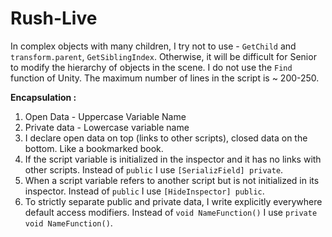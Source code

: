# Rush-Live

In complex objects with many children, I try not to use - `GetChild` and `transform.parent`, `GetSiblingIndex`. 
Otherwise, it will be difficult for Senior to modify the hierarchy of objects in the scene.
I do not use the `Find` function of Unity.
The maximum number of lines in the script is ~ 200-250.

**Encapsulation :**
1) Open Data - Uppercase Variable Name
2) Private data - Lowercase variable name
3) I declare open data on top (links to other scripts), closed data on the bottom. Like a bookmarked book.
4) If the script variable is initialized in the inspector and it has no links with other scripts. 
Instead of `public` I use `[SerializField] private`.
5) When a script variable refers to another script but is not initialized in its inspector.
Instead of `public` I use `[HideInspector] public`.
6) To strictly separate public and private data, I write explicitly everywhere default access modifiers.
Instead of `void NameFunction()` I use `private void NameFunction()`.
